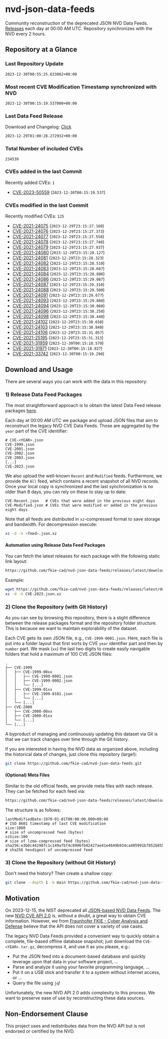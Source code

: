 # nvd-json-data-feeds

Community reconstruction of the deprecated JSON NVD Data Feeds. 
[Releases](https://github.com/fkie-cad/nvd-json-data-feeds/releases/latest) each day at 00:00 AM UTC.
Repository synchronizes with the NVD every 2 hours.

## Repository at a Glance

### Last Repository Update

```plain
2023-12-30T00:55:25.633802+00:00
```

### Most recent CVE Modification Timestamp synchronized with NVD

```plain
2023-12-30T00:15:19.537000+00:00
```

### Last Data Feed Release

Download and Changelog: [Click](https://github.com/fkie-cad/nvd-json-data-feeds/releases/latest)

```plain
2023-12-29T01:00:28.272932+00:00
```

### Total Number of included CVEs

```plain
234539
```

### CVEs added in the last Commit

Recently added CVEs: `1`

* [CVE-2023-50559](CVE-2023/CVE-2023-505xx/CVE-2023-50559.json) (`2023-12-30T00:15:19.537`)


### CVEs modified in the last Commit

Recently modified CVEs: `125`

* [CVE-2021-24075](CVE-2021/CVE-2021-240xx/CVE-2021-24075.json) (`2023-12-29T23:15:27.160`)
* [CVE-2021-24076](CVE-2021/CVE-2021-240xx/CVE-2021-24076.json) (`2023-12-29T23:15:27.373`)
* [CVE-2021-24077](CVE-2021/CVE-2021-240xx/CVE-2021-24077.json) (`2023-12-29T23:15:27.550`)
* [CVE-2021-24078](CVE-2021/CVE-2021-240xx/CVE-2021-24078.json) (`2023-12-29T23:15:27.740`)
* [CVE-2021-24079](CVE-2021/CVE-2021-240xx/CVE-2021-24079.json) (`2023-12-29T23:15:27.937`)
* [CVE-2021-24080](CVE-2021/CVE-2021-240xx/CVE-2021-24080.json) (`2023-12-29T23:15:28.127`)
* [CVE-2021-24081](CVE-2021/CVE-2021-240xx/CVE-2021-24081.json) (`2023-12-29T23:15:28.323`)
* [CVE-2021-24082](CVE-2021/CVE-2021-240xx/CVE-2021-24082.json) (`2023-12-29T23:15:28.510`)
* [CVE-2021-24083](CVE-2021/CVE-2021-240xx/CVE-2021-24083.json) (`2023-12-29T23:15:28.687`)
* [CVE-2021-24084](CVE-2021/CVE-2021-240xx/CVE-2021-24084.json) (`2023-12-29T23:15:28.880`)
* [CVE-2021-24086](CVE-2021/CVE-2021-240xx/CVE-2021-24086.json) (`2023-12-29T23:15:29.087`)
* [CVE-2021-24087](CVE-2021/CVE-2021-240xx/CVE-2021-24087.json) (`2023-12-29T23:15:29.310`)
* [CVE-2021-24088](CVE-2021/CVE-2021-240xx/CVE-2021-24088.json) (`2023-12-29T23:15:29.500`)
* [CVE-2021-24091](CVE-2021/CVE-2021-240xx/CVE-2021-24091.json) (`2023-12-29T23:15:29.677`)
* [CVE-2021-24093](CVE-2021/CVE-2021-240xx/CVE-2021-24093.json) (`2023-12-29T23:15:29.880`)
* [CVE-2021-24094](CVE-2021/CVE-2021-240xx/CVE-2021-24094.json) (`2023-12-29T23:15:30.060`)
* [CVE-2021-24096](CVE-2021/CVE-2021-240xx/CVE-2021-24096.json) (`2023-12-29T23:15:30.250`)
* [CVE-2021-24098](CVE-2021/CVE-2021-240xx/CVE-2021-24098.json) (`2023-12-29T23:15:30.440`)
* [CVE-2021-24102](CVE-2021/CVE-2021-241xx/CVE-2021-24102.json) (`2023-12-29T23:15:30.650`)
* [CVE-2021-24103](CVE-2021/CVE-2021-241xx/CVE-2021-24103.json) (`2023-12-29T23:15:30.840`)
* [CVE-2021-24106](CVE-2021/CVE-2021-241xx/CVE-2021-24106.json) (`2023-12-29T23:15:31.057`)
* [CVE-2021-25195](CVE-2021/CVE-2021-251xx/CVE-2021-25195.json) (`2023-12-29T23:15:31.313`)
* [CVE-2021-31959](CVE-2021/CVE-2021-319xx/CVE-2021-31959.json) (`2023-12-30T00:15:18.570`)
* [CVE-2021-31971](CVE-2021/CVE-2021-319xx/CVE-2021-31971.json) (`2023-12-30T00:15:18.927`)
* [CVE-2021-33742](CVE-2021/CVE-2021-337xx/CVE-2021-33742.json) (`2023-12-30T00:15:19.290`)


## Download and Usage

There are several ways you can work with the data in this repository:

### 1) Release Data Feed Packages

The most straightforward approach is to obtain the latest Data Feed release packages [here](https://github.com/fkie-cad/nvd-json-data-feeds/releases/latest).

Each day at 00:00 AM UTC we package and upload JSON files that aim to reconstruct the legacy NVD CVE Data Feeds.
Those are aggregated by the `year` part of the CVE identifier:

```
# CVE-<YEAR>.json
CVE-1999.json
CVE-2001.json
CVE-2002.json
CVE-2003.json
[...]
CVE-2023.json
```

We also upload the well-known `Recent` and `Modified` feeds.
Furthermore, we provide the `All` feed, which contains a recent snapshot of all NVD records.
Once your local copy is synchronized and the last synchronization is no older than 8 days, you can rely on these to stay up to date:

```plain
CVE-Recent.json   # CVEs that were added in the previous eight days
CVE-Modified.json # CVEs that were modified or added in the previous eight days
```

Note that all feeds are distributed in `xz`-compressed format to save storage and bandwidth.
For decompression execute:

```sh
xz -d -k <feed>.json.xz
```


#### Automation using Release Data Feed Packages

You can fetch the latest releases for each package with the following static link layout:

```sh
https://github.com/fkie-cad/nvd-json-data-feeds/releases/latest/download/CVE-<YEAR>.json.xz
```

Example:

```sh
wget https://github.com/fkie-cad/nvd-json-data-feeds/releases/latest/download/CVE-2023.json.xz
xz -d -k CVE-2023.json.xz
```



### 2) Clone the Repository (with Git History)

As you can see by browsing this repository, there is a slight difference between the release packages format and the repository folder structure.
This is because we want to maintain explorability of the dataset.

Each CVE gets its own JSON file, e.g., `CVE-1999-0001.json`.
Here, each file is put into a folder layout that first sorts by CVE `year` identifier part and then by `number` part.
We mask (`xx`) the last two digits to create easily navigable folders that hold a maximum of 100 CVE JSON files:

```plain
.
├── CVE-1999
│   ├── CVE-1999-00xx
│   │   ├── CVE-1999-0001.json
│   │   ├── CVE-1999-0002.json
│   │   └── [...]
│   ├── CVE-1999-01xx
│   │   ├── CVE-1999-0101.json
│   │   └── [...]
│   └── [...]
├── CVE-2000
│   ├── CVE-2000-00xx
│   ├── CVE-2000-01xx
│   └── [...]
└── [...]
```

A byproduct of managing and continuously updating this dataset via Git is that we can track changes over time through the Git history.

If you are interested in having the NVD data as organized above, including the historical data of changes, just clone this repository (large!):

```sh
git clone https://github.com/fkie-cad/nvd-json-data-feeds.git
```

#### (Optional) Meta Files

Similar to the old official feeds, we provide meta files with each release. They can be fetched for each feed via:

```sh
https://github.com/fkie-cad/nvd-json-data-feeds/releases/latest/download/CVE-<YEAR>.meta
```

The structure is as follows:

```plain
lastModifiedDate:1970-01-01T00:00:00.000+00:00                          # ISO 8601 timestamp of last CVE modification
size:1000                                                               # size of uncompressed feed (bytes)
xzSize:100                                                              # size of lzma-compressed feed (bytes)
sha256:e3b0c44298fc1c149afbf4c8996fb92427ae41e4649b934ca495991b7852b855 # sha256 hexdigest of uncompressed feed
```


### 3) Clone the Repository (without Git History)

Don't need the history? Then create a shallow copy:

```sh
git clone --depth 1 -b main https://github.com/fkie-cad/nvd-json-data-feeds.git
```

## Motivation

On 2023-12-15, the NIST deprecated all [JSON-based NVD Data Feeds](https://nvd.nist.gov/vuln/data-feeds#divRetirementBanner-1).
The new [NVD CVE API 2.0](https://nvd.nist.gov/developers/vulnerabilities) is, without a doubt, a great way to obtain CVE information.
However, we from [Fraunhofer FKIE - Cyber Analysis and Defense](https://www.fkie.fraunhofer.de/en/departments/cad.html) believe that the API does not cover a variety of use cases.

The legacy NVD Data Feeds provided a convenient way to quickly obtain a complete, file-based offline database snapshot; just download the `CVE-<YEAR>.tar.gz`, decompress it, and use it as you please, e.g.:

* Put the JSON feed into a document-based database and quickly leverage upon that data in your software project, ...
* Parse and analyze it using your favorite programming language, ...
* Put it on a USB stick and transfer it to a system without internet access, or ...
* Query the file using `jq`!

Unfortunately, the new NVD API 2.0 adds complexity to this process.
We want to preserve ease of use by reconstructing these data sources.

## Non-Endorsement Clause

This project uses and redistributes data from the NVD API but is not endorsed or certified by the NVD.